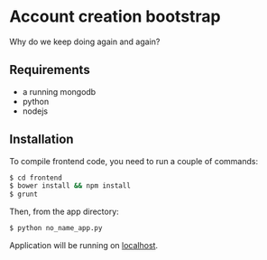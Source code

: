 # Account creation bootstrap

Why do we keep doing again and again?

## Requirements

* a running mongodb
* python
* nodejs

## Installation

To compile frontend code, you need to run a couple of commands:

```bash
$ cd frontend
$ bower install && npm install
$ grunt
```

Then, from the app directory:

```bash
$ python no_name_app.py
```

Application will be running on [localhost](http://localhost:5000).
